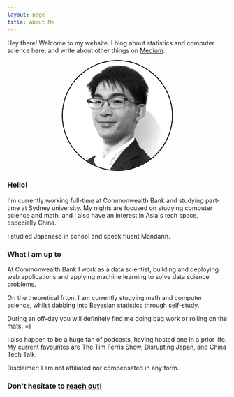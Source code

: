 ```yaml
---
layout: page
title: About Me
---
```


<p class="message">
  Hey there! Welcome to my website. I blog about statistics and computer science here, and write about other things on <a href="https://medium.com/@jerry_ye_xu">Medium</a>.
</p>

<p align="center">
	<img src="/public/dp.jpg" width="250" height="250" alt="Profile Picture" align="center" style="position:relative;display:block;border-radius:90%;border-style:solid;border-color:black;border-width: 2.5px;">
</p>

### Hello!

I'm currently working full-time at Commonwealth Bank and studying part-time at Sydney university. My nights are focused on studying computer science and math, and I also have an interest in Asia's tech space, especially China. 

I studied Japanese in school and speak fluent Mandarin.

### What I am up to

At Commonwealth Bank I work as a data scientist, building and deploying web applications and applying machine learning to solve data science problems. 

On the theoretical frton, I am currently studying math and computer science, whilst dabbing into Bayesian statistics through self-study.

During an off-day you will definitely find me doing bag work or rolling on the mats. =) 

I also happen to be a huge fan of podcasts, having hosted one in a prior life. My current favourites are The Tim Ferris Show, Disrupting Japan, and China Tech Talk. 

Disclaimer: I am not affiliated nor compensated in any form. 

<h3>Don't hesitate to <a href="mailto:jerryxu2500@gmail.com">reach out!</a><h3>